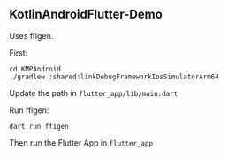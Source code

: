 KotlinAndroidFlutter-Demo
-------------------------

Uses ffigen.

First:
```
cd KMPAndroid
./gradlew :shared:linkDebugFrameworkIosSimulatorArm64
```

Update the path in `flutter_app/lib/main.dart`

Run ffigen:
```
dart run ffigen
```

Then run the Flutter App in `flutter_app`

